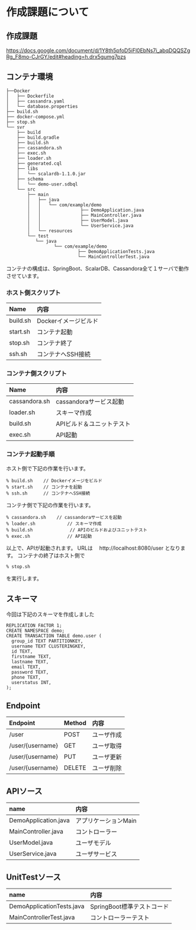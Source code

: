 # 作成課題について

## 作成課題
https://docs.google.com/document/d/1Y8th5pfoD5iFl0EbNs7i_abqDQQSZgRg_F8mo-CJrGY/edit#heading=h.drx5gumg7pzs

## コンテナ環境

```
├──Docker
│   ├── Dockerfile
│   ├── cassandra.yaml
│   └── database.properties
├── build.sh
├── docker-compose.yml
├── stop.sh
└── svr
    ├── build
    ├── build.gradle
    ├── build.sh
    ├── cassandora.sh
    ├── exec.sh
    ├── loader.sh
    ├── generated.cql
    ├── libs
    │   └── scalardb-1.1.0.jar
    ├── schema
    │   └── demo-user.sdbql
    └── src
        ├── main
        │   ├── java
        │   │   └── com/example/demo
        │   │               ├── DemoApplication.java
        │   │               ├── MainController.java
        │   │               ├── UserModel.java
        │   │               └── UserService.java
        │   └── resources
        └── test
           └── java
                  └── com/example/demo
                           ├── DemoApplicationTests.java
                           └── MainControllerTest.java
```
コンテナの構成は、SpringBoot、ScalarDB、Cassandora全て１サーバで動作させています。

### ホスト側スクリプト

|Name|内容|
|:--|:--|
|build.sh|Dockerイメージビルド|
|start.sh|コンテナ起動|
|stop.sh|コンテナ終了|
|ssh.sh|コンテナへSSH接続|

### コンテナ側スクリプト

|Name|内容|
|:--|:--|
|cassandora.sh| cassandoraサービス起動|
|loader.sh|スキーマ作成|
|build.sh|APIビルド＆ユニットテスト|
|exec.sh|API起動|

### コンテナ起動手順
ホスト側で下記の作業を行います。

```
% build.sh    // Dockerイメージをビルド
% start.sh    // コンテナを起動
% ssh.sh      // コンテナへSSH接続
```

コンテナ側で下記の作業を行います。

```
% cassandora.sh    // cassandoraサービスを起動
% loader.sh            // スキーマ作成
% build.sh              // APIのビルドおよびユニットテスト
% exec.sh              // API起動
```

以上で、APIが起動されます。
URLは
　http://localhost:8080/user
となります。
コンテナの終了はホスト側で

```
% stop.sh
```

を実行します。


## スキーマ
今回は下記のスキーマを作成しました

```
REPLICATION FACTOR 1;
CREATE NAMESPACE demo;
CREATE TRANSACTION TABLE demo.user (
  group_id TEXT PARTITIONKEY,
  username TEXT CLUSTERINGKEY,
  id TEXT,
  firstname TEXT,
  lastname TEXT,
  email TEXT,
  password TEXT,
  phone TEXT,
  userstatus INT,
);
```

## Endpoint
|Endpoint|Method|内容|
|:--|:--|:--|
|/user|POST|ユーザ作成|
|/user/{username}|GET|ユーザ取得|
|/user/{username}|PUT|ユーザ更新|
|/user/{username}|DELETE|ユーザ削除|

## APIソース

|name|内容|
|:--|:--|
| DemoApplication.java|アプリケーションMain|
| MainController.java|コントローラー|
| UserModel.java|ユーザモデル|
| UserService.java|ユーザサービス|

## UnitTestソース

|name|内容|
|:--|:--|
| DemoApplicationTests.java|SpringBoot標準テストコード|
| MainControllerTest.java|コントローラーテスト|

